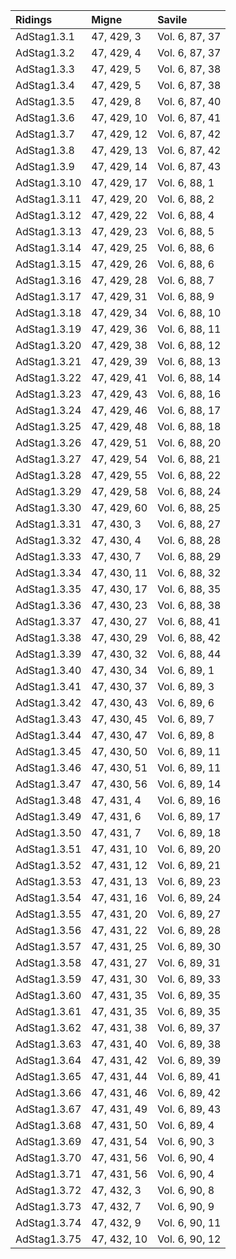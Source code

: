 |Ridings|Migne|Savile|
|:------|:----|:-----|
|AdStag1.3.1|47, 429, 3|Vol. 6, 87, 37|
|AdStag1.3.2|47, 429, 4|Vol. 6, 87, 37|
|AdStag1.3.3|47, 429, 5|Vol. 6, 87, 38|
|AdStag1.3.4|47, 429, 5|Vol. 6, 87, 38|
|AdStag1.3.5|47, 429, 8|Vol. 6, 87, 40|
|AdStag1.3.6|47, 429, 10|Vol. 6, 87, 41|
|AdStag1.3.7|47, 429, 12|Vol. 6, 87, 42|
|AdStag1.3.8|47, 429, 13|Vol. 6, 87, 42|
|AdStag1.3.9|47, 429, 14|Vol. 6, 87, 43|
|AdStag1.3.10|47, 429, 17|Vol. 6, 88, 1|
|AdStag1.3.11|47, 429, 20|Vol. 6, 88, 2|
|AdStag1.3.12|47, 429, 22|Vol. 6, 88, 4|
|AdStag1.3.13|47, 429, 23|Vol. 6, 88, 5|
|AdStag1.3.14|47, 429, 25|Vol. 6, 88, 6|
|AdStag1.3.15|47, 429, 26|Vol. 6, 88, 6|
|AdStag1.3.16|47, 429, 28|Vol. 6, 88, 7|
|AdStag1.3.17|47, 429, 31|Vol. 6, 88, 9|
|AdStag1.3.18|47, 429, 34|Vol. 6, 88, 10|
|AdStag1.3.19|47, 429, 36|Vol. 6, 88, 11|
|AdStag1.3.20|47, 429, 38|Vol. 6, 88, 12|
|AdStag1.3.21|47, 429, 39|Vol. 6, 88, 13|
|AdStag1.3.22|47, 429, 41|Vol. 6, 88, 14|
|AdStag1.3.23|47, 429, 43|Vol. 6, 88, 16|
|AdStag1.3.24|47, 429, 46|Vol. 6, 88, 17|
|AdStag1.3.25|47, 429, 48|Vol. 6, 88, 18|
|AdStag1.3.26|47, 429, 51|Vol. 6, 88, 20|
|AdStag1.3.27|47, 429, 54|Vol. 6, 88, 21|
|AdStag1.3.28|47, 429, 55|Vol. 6, 88, 22|
|AdStag1.3.29|47, 429, 58|Vol. 6, 88, 24|
|AdStag1.3.30|47, 429, 60|Vol. 6, 88, 25|
|AdStag1.3.31|47, 430, 3|Vol. 6, 88, 27|
|AdStag1.3.32|47, 430, 4|Vol. 6, 88, 28|
|AdStag1.3.33|47, 430, 7|Vol. 6, 88, 29|
|AdStag1.3.34|47, 430, 11|Vol. 6, 88, 32|
|AdStag1.3.35|47, 430, 17|Vol. 6, 88, 35|
|AdStag1.3.36|47, 430, 23|Vol. 6, 88, 38|
|AdStag1.3.37|47, 430, 27|Vol. 6, 88, 41|
|AdStag1.3.38|47, 430, 29|Vol. 6, 88, 42|
|AdStag1.3.39|47, 430, 32|Vol. 6, 88, 44|
|AdStag1.3.40|47, 430, 34|Vol. 6, 89, 1|
|AdStag1.3.41|47, 430, 37|Vol. 6, 89, 3|
|AdStag1.3.42|47, 430, 43|Vol. 6, 89, 6|
|AdStag1.3.43|47, 430, 45|Vol. 6, 89, 7|
|AdStag1.3.44|47, 430, 47|Vol. 6, 89, 8|
|AdStag1.3.45|47, 430, 50|Vol. 6, 89, 11|
|AdStag1.3.46|47, 430, 51|Vol. 6, 89, 11|
|AdStag1.3.47|47, 430, 56|Vol. 6, 89, 14|
|AdStag1.3.48|47, 431, 4|Vol. 6, 89, 16|
|AdStag1.3.49|47, 431, 6|Vol. 6, 89, 17|
|AdStag1.3.50|47, 431, 7|Vol. 6, 89, 18|
|AdStag1.3.51|47, 431, 10|Vol. 6, 89, 20|
|AdStag1.3.52|47, 431, 12|Vol. 6, 89, 21|
|AdStag1.3.53|47, 431, 13|Vol. 6, 89, 23|
|AdStag1.3.54|47, 431, 16|Vol. 6, 89, 24|
|AdStag1.3.55|47, 431, 20|Vol. 6, 89, 27|
|AdStag1.3.56|47, 431, 22|Vol. 6, 89, 28|
|AdStag1.3.57|47, 431, 25|Vol. 6, 89, 30|
|AdStag1.3.58|47, 431, 27|Vol. 6, 89, 31|
|AdStag1.3.59|47, 431, 30|Vol. 6, 89, 33|
|AdStag1.3.60|47, 431, 35|Vol. 6, 89, 35|
|AdStag1.3.61|47, 431, 35|Vol. 6, 89, 35|
|AdStag1.3.62|47, 431, 38|Vol. 6, 89, 37|
|AdStag1.3.63|47, 431, 40|Vol. 6, 89, 38|
|AdStag1.3.64|47, 431, 42|Vol. 6, 89, 39|
|AdStag1.3.65|47, 431, 44|Vol. 6, 89, 41|
|AdStag1.3.66|47, 431, 46|Vol. 6, 89, 42|
|AdStag1.3.67|47, 431, 49|Vol. 6, 89, 43|
|AdStag1.3.68|47, 431, 50|Vol. 6, 89, 4|
|AdStag1.3.69|47, 431, 54|Vol. 6, 90, 3|
|AdStag1.3.70|47, 431, 56|Vol. 6, 90, 4|
|AdStag1.3.71|47, 431, 56|Vol. 6, 90, 4|
|AdStag1.3.72|47, 432, 3|Vol. 6, 90, 8|
|AdStag1.3.73|47, 432, 7|Vol. 6, 90, 9|
|AdStag1.3.74|47, 432, 9|Vol. 6, 90, 11|
|AdStag1.3.75|47, 432, 10|Vol. 6, 90, 12|
